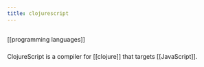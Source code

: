 ```yaml
---
title: clojurescript
---
```


##
[[programming languages]]
###
ClojureScript is a compiler for [[clojure]] that targets [[JavaScript]].
